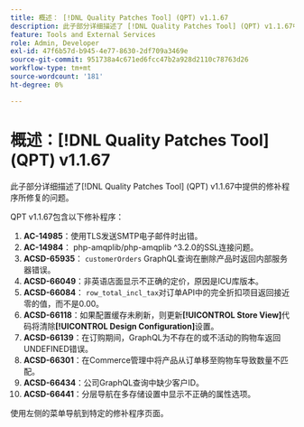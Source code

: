 ```yaml
---
title: 概述： [!DNL Quality Patches Tool] (QPT) v1.1.67
description: 此子部分详细描述了 [!DNL Quality Patches Tool] (QPT) v1.1.67中提供的修补程序所修复的问题。
feature: Tools and External Services
role: Admin, Developer
exl-id: 47f6b57d-b945-4e77-8630-2df709a3469e
source-git-commit: 951738a4c671ed6fcc47b2a928d2110c78763d26
workflow-type: tm+mt
source-wordcount: '181'
ht-degree: 0%

---
```


# 概述：[!DNL Quality Patches Tool] (QPT) v1.1.67

此子部分详细描述了[!DNL Quality Patches Tool] (QPT) v1.1.67中提供的修补程序所修复的问题。

QPT v1.1.67包含以下修补程序：
1. **AC-14985**：使用TLS发送SMTP电子邮件时出错。
1. **AC-14984**： php-amqplib/php-amqplib ^3.2.0的SSL连接问题。
1. **ACSD-65935**： `customerOrders` GraphQL查询在删除产品时返回内部服务器错误。
1. **ACSD-66049**：非英语店面显示不正确的定价，原因是ICU库版本。
1. **ACSD-66084**： `row_total_incl_tax`对订单API中的完全折扣项目返回接近零的值，而不是0.00。
1. **ACSD-66118**：如果配置缓存未刷新，则更新&#x200B;**[!UICONTROL Store View]**&#x200B;代码将清除&#x200B;**[!UICONTROL Design Configuration]**&#x200B;设置。
1. **ACSD-66139**：在订购期间，GraphQL为不存在的或不活动的购物车返回UNDEFINED错误。
1. **ACSD-66301**：在Commerce管理中将产品从订单移至购物车导致数量不匹配。
1. **ACSD-66434**：公司GraphQL查询中缺少客户ID。
1. **ACSD-66441**：分层导航在多存储设置中显示不正确的属性选项。

使用左侧的菜单导航到特定的修补程序页面。
